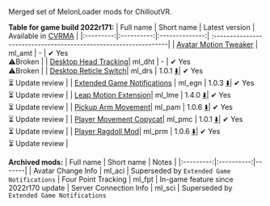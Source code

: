 Merged set of MelonLoader mods for ChilloutVR.

**Table for game build 2022r171:**
| Full name | Short name | Latest version | Available in [CVRMA](https://github.com/knah/CVRMelonAssistant) |
|:---------:|:----------:|:--------------:| :----------------------------------------------------------------|
| [Avatar Motion Tweaker](/ml_amt/README.md) | ml_amt | - | ✔ Yes<br>:warning:Broken |
| [Desktop Head Tracking](/ml_dht/README.md)| ml_dht | - | ✔ Yes<br>:warning:Broken |
| [Desktop Reticle Switch](/ml_drs/README.md)| ml_drs | 1.0.1 [:arrow_down:](../../releases/latest/download/ml_drs.dll)| ✔ Yes<br>:hourglass_flowing_sand: Update review |
| [Extended Game Notifications](/ml_egn/README.md) | ml_egn | 1.0.3 [:arrow_down:](../../releases/latest/download/ml_egn.dll)| ✔ Yes<br>:hourglass_flowing_sand: Update review |
| [Leap Motion Extension](/ml_lme/README.md)| ml_lme | 1.4.0 [:arrow_down:](../../releases/latest/download/ml_lme.dll)| ✔ Yes<br>:hourglass_flowing_sand: Update review |
| [Pickup Arm Movement](/ml_pam/README.md)| ml_pam | 1.0.6 [:arrow_down:](../../releases/latest/download/ml_pam.dll)| ✔ Yes<br>:hourglass_flowing_sand: Update review |
| [Player Movement Copycat](/ml_pmc/README.md)| ml_pmc | 1.0.1 [:arrow_down:](../../releases/latest/download/ml_pmc.dll)| ✔ Yes<br>:hourglass_flowing_sand: Update review |
| [Player Ragdoll Mod](/ml_prm/README.md)| ml_prm | 1.0.6 [:arrow_down:](../../releases/latest/download/ml_prm.dll)| ✔ Yes<br>:hourglass_flowing_sand: Update review |

**Archived mods:**
| Full name | Short name | Notes |
|:---------:|:----------:|-------|
| Avatar Change Info | ml_aci | Superseded by `Extended Game Notifications`
| Four Point Tracking | ml_fpt | In-game feature since 2022r170 update
| Server Connection Info | ml_sci | Superseded by `Extended Game Notifications`
